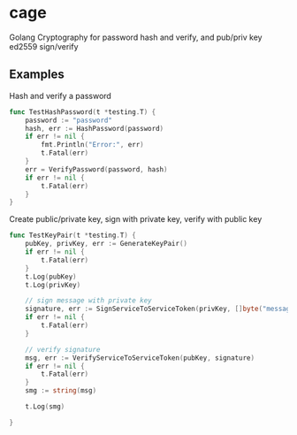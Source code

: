 # cage
Golang Cryptography for password hash and verify, and pub/priv key ed2559 sign/verify


## Examples

Hash and verify a password
```go
func TestHashPassword(t *testing.T) {
	password := "password"
	hash, err := HashPassword(password)
	if err != nil {
		fmt.Println("Error:", err)
		t.Fatal(err)
	}
	err = VerifyPassword(password, hash)
	if err != nil {
		t.Fatal(err)
	}
}
```

Create public/private key, sign with private key, verify with public key
```go
func TestKeyPair(t *testing.T) {
	pubKey, privKey, err := GenerateKeyPair()
	if err != nil {
		t.Fatal(err)
	}
	t.Log(pubKey)
	t.Log(privKey)

	// sign message with private key
	signature, err := SignServiceToServiceToken(privKey, []byte("message"))
	if err != nil {
		t.Fatal(err)
	}

	// verify signature
	msg, err := VerifyServiceToServiceToken(pubKey, signature)
	if err != nil {
		t.Fatal(err)
	}
	smg := string(msg)

	t.Log(smg)

}
```
